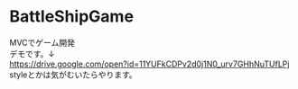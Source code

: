 # BattleShipGame
MVCでゲーム開発  
デモです。↓  
https://drive.google.com/open?id=11YUFkCDPv2d0j1N0_urv7GHhNuTUfLPj  
styleとかは気がむいたらやります。  
